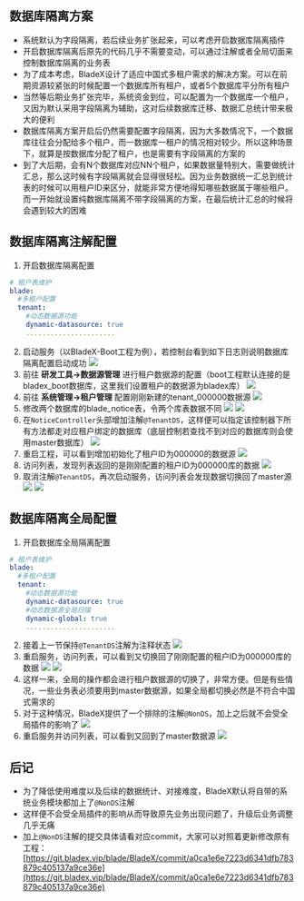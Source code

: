 ## 数据库隔离方案
* 系统默认为字段隔离，若后续业务扩张起来，可以考虑开启数据库隔离插件
* 开启数据库隔离后原先的代码几乎不需要变动，可以通过注解或者全局切面来控制数据库隔离的业务表
* 为了成本考虑，BladeX设计了适应中国式多租户需求的解决方案。可以在前期资源较紧张的时候配置一个数据库所有租户，或者5个数据库平分所有租户
* 当然等后期业务扩张完毕，系统资金到位，可以配置为一个数据库一个租户，又因为默认采用字段隔离为辅助，这对后续数据库迁移、数据汇总统计带来极大的便利
* 数据库隔离方案开启后仍然需要配置字段隔离，因为大多数情况下，一个数据库往往会分配给多个租户，而一数据库一租户的情况相对较少。所以这种场景下，就算是按数据库分配了租户，也是需要有字段隔离的方案的
* 到了大后期，会有N个数据库对应NN个租户，如果数据量特别大，需要做统计汇总，那么这时候有字段隔离就会显得很轻松。因为业务数据统一汇总到统计表的时候可以用租户ID来区分，就能非常方便地得知哪些数据属于哪些租户。而一开始就设置纯数据库隔离不带字段隔离的方案，在最后统计汇总的时候将会遇到较大的困难




## 数据库隔离注解配置
1. 开启数据库隔离配置
~~~yaml
# 租户表维护
blade:
  #多租户配置
  tenant:
    #动态数据源功能
    dynamic-datasource: true
    ......................
~~~
2. 启动服务（以BladeX-Boot工程为例），若控制台看到如下日志则说明数据库隔离配置启动成功
![](../../images/screenshot_1597400307235.png)
3. 前往 **研发工具->数据源管理** 进行租户数据源的配置（boot工程默认连接的是bladex_boot数据库，这里我们设置租户的数据源为bladex库）
![](../../images/screenshot_1597400602516.png)
4. 前往 **系统管理->租户管理** 配置刚刚新建的tenant_000000数据源
![](../../images/screenshot_1597400625761.png)
5. 修改两个数据库的blade_notice表，令两个库表数据不同
![](../../images/screenshot_1597413130208.png)
![](../../images/screenshot_1597413151446.png)
6. 在`NoticeController`头部增加注解`@TenantDS`，这样便可以指定该控制器下所有方法都走对应租户绑定的数据库（底层控制若查找不到对应的数据库则会使用master数据库）
![](../../images/screenshot_1597413395142.png)
7. 重启工程，可以看到增加初始化了租户ID为000000的数据源
![](../../images/screenshot_1597413275112.png)
8. 访问列表，发现列表返回的是刚刚配置的租户ID为000000库的数据
![](../../images/screenshot_1597413321015.png)
9. 取消注解`@TenantDS`，再次启动服务，访问列表会发现数据切换回了master源
![](../../images/screenshot_1597413624226.png)
![](../../images/screenshot_1597413605933.png)




## 数据库隔离全局配置
1. 开启数据库全局隔离配置
~~~yaml
# 租户表维护
blade:
  #多租户配置
  tenant:
    #动态数据源功能
    dynamic-datasource: true
    #动态数据源全局扫描
    dynamic-global: true
    ......................
~~~
2. 接着上一节保持`@TenantDS`注解为注释状态
![](../../images/screenshot_1597413624226.png)
3. 重启服务，访问列表，可以看到又切换回了刚刚配置的租户ID为000000库的数据
![](../../images/screenshot_1597415345925.png)
![](../../images/screenshot_1597415415211.png)
4. 这样一来，全局的操作都会进行租户数据源的切换了，非常方便。但是有些情况，一些业务表必须要用到master数据源，如果全局都切换必然是不符合中国式需求的
5. 对于这种情况，BladeX提供了一个排除的注解`@NonDS`，加上之后就不会受全局插件的影响了
![](../../images/screenshot_1597415514603.png)
6. 重启服务并访问列表，可以看到又回到了master数据源
![](../../images/screenshot_1597415597137.png)




## 后记
* 为了降低使用难度以及后续的数据统计、对接难度，BladeX默认将自带的系统业务模块都加上了`@NonDS`注解
* 这样便不会受全局插件的影响从而导致原先业务出现问题了，升级后业务调整几乎无痛
* 加上`@NonDS`注解的提交具体请看对应commit，大家可以对照着更新修改原有工程：[https://git.bladex.vip/blade/BladeX/commit/a0ca1e6e7223d6341dfb783879c405137a9ce36e](https://git.bladex.vip/blade/BladeX/commit/a0ca1e6e7223d6341dfb783879c405137a9ce36e)

